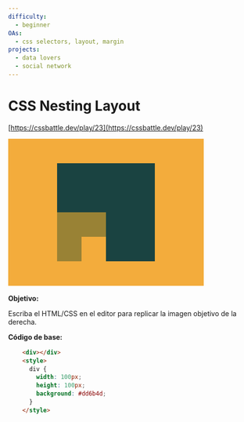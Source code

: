 ```yaml
---
difficulty:
  - beginner
OAs:
  - css selectors, layout, margin
projects:
  - data lovers
  - social network
---
```


# CSS Nesting Layout

[https://cssbattle.dev/play/23](https://cssbattle.dev/play/23)

![exercise-finished](css_nesting_layout.png)

__Objetivo:__

Escriba el HTML/CSS en el editor para replicar la imagen objetivo de la derecha.

__Código de base:__

```html
    <div></div>
    <style>
      div {
        width: 100px;
        height: 100px;
        background: #dd6b4d;
      }
    </style>
```
